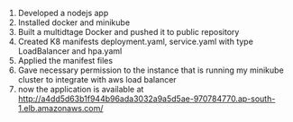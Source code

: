 1. Developed a nodejs app
2. Installed docker and minikube 
3. Built a multidtage Docker and pushed it to public repository
4. Created K8 manifests deployment.yaml, service.yaml with type LoadBalancer and hpa.yaml
5. Applied the manifest files
6. Gave necessary permission to the instance that is running my minikube cluster to integrate with aws load balancer
7. now the application is available at http://a4dd5d63b1f944b96ada3032a9a5d5ae-970784770.ap-south-1.elb.amazonaws.com/
